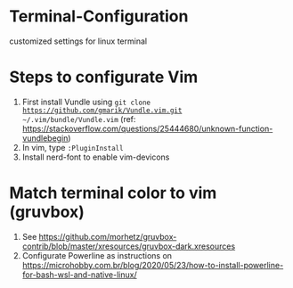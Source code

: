 # Terminal-Configuration
customized settings for linux terminal

# Steps to configurate Vim
1. First install Vundle using <code>git clone https://github.com/gmarik/Vundle.vim.git ~/.vim/bundle/Vundle.vim</code> 
   (ref: https://stackoverflow.com/questions/25444680/unknown-function-vundlebegin)
2. In vim, type <code>:PluginInstall</code>
3. Install nerd-font to enable vim-devicons

# Match terminal color to vim (gruvbox)
1. See https://github.com/morhetz/gruvbox-contrib/blob/master/xresources/gruvbox-dark.xresources
2. Configurate Powerline as instructions on https://microhobby.com.br/blog/2020/05/23/how-to-install-powerline-for-bash-wsl-and-native-linux/


